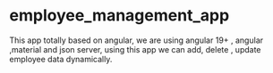 # employee_management_app
This app totally based on angular, we are using angular 19+ , angular ,material and json server, using this app we can add, delete , update employee data dynamically. 
